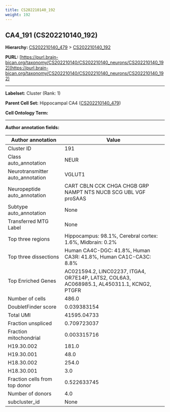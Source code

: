 ```yaml
---
title: CS202210140_192
weight: 192
---
```

## CA4_191 (CS202210140_192)
<b>Hierarchy: </b>
[CS202210140_479](../CS202210140_479) >
[CS202210140_192](../CS202210140_192)

**PURL:** [https://purl.brain-bican.org/taxonomy/CS202210140/CS202210140_neurons/CS202210140_192](https://purl.brain-bican.org/taxonomy/CS202210140/CS202210140_neurons/CS202210140_192)

---


**Labelset:** Cluster (Rank: 1)

**Parent Cell Set:** Hippocampal CA4 ([CS202210140_479](../CS202210140_479))



**Cell Ontology Term:** 

[MARKER GENES.]: #


---

[TRANSFERRED ANNOTATIONS.]: #


[AUTHOR ANNOTATION FIELDS.]: #


**Author annotation fields:**

| Author annotation | Value |
|-------------------|-------|
|Cluster ID|191|
|Class auto_annotation|NEUR|
|Neurotransmitter auto_annotation|VGLUT1|
|Neuropeptide auto_annotation|CART CBLN CCK CHGA CHGB GRP NAMPT NTS NUCB SCG UBL VGF proSAAS|
|Subtype auto_annotation|None|
|Transferred MTG Label|None|
|Top three regions|Hippocampus: 98.1%, Cerebral cortex: 1.6%, Midbrain: 0.2%|
|Top three dissections|Human CA4C-DGC: 41.8%, Human CA3R: 41.8%, Human CA1C-CA3C: 8.8%|
|Top Enriched Genes|AC021594.2, LINC02237, ITGA4, OR7E14P, LATS2, COL6A3, AC068985.1, AL450311.1, KCNG2, PTGFR|
|Number of cells|486.0|
|DoubletFinder score|0.039383154|
|Total UMI|41595.04733|
|Fraction unspliced|0.709723037|
|Fraction mitochondrial|0.003315716|
|H19.30.002|181.0|
|H19.30.001|48.0|
|H18.30.002|254.0|
|H18.30.001|3.0|
|Fraction cells from top donor|0.522633745|
|Number of donors|4.0|
|subcluster_id|None|
